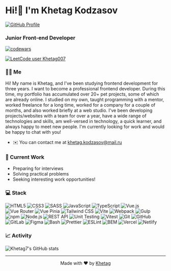# Hi!👋 I'm Khetag Kodzasov

[![GitHub Profile](https://img.shields.io/badge/GitHub-@Khetag7-181717?style=for-the-badge&logo=github&logoColor=white&labelColor=010409)](https://github.com/Khetag7)
### Junior Front-end Developer

[![codewars](https://www.codewars.com/users/KhetagK/badges/large)](https://www.codewars.com/users/KhetagK)

[![LeetCode user Khetag007](https://img.shields.io/badge/dynamic/json?style=for-the-badge&labelColor=000000&color=000000&label=Solved&query=solved&url=https%3A%2F%2Fleetcode-badge.vercel.app%2Fapi%2Fusers%2FKhetag007&logo=leetcode&logoColor=white)](https://leetcode.com/Khetag007/)

### 👨‍💻 Me

Hi! My name is Khetag, and I've been studying frontend development for three years. I want to become a professional frontend developer. During this time, my portfolio has accumulated over 20+ pet projects, some of which are already online. I studied on my own, taught programming with a mentor, worked freelance for a long time, worked for a company for a couple of months, and also worked briefly at a web studio. I've been developing projects/websites with a team for over a year, have a wide range of technologies and skills, am well-versed in technology, a quick learner, and always happy to meet new people. I'm currently looking for work and would be happy to chat with you!

* ✉️ You can contact me at [khetag.kodzasov@mail.ru](mailto:khetag.kodzasov@mail.ru)

### 🚀 Current Work
- Preparing for interviews
- Solving practical problems
- Seeking interesting work opportunities!

### 💻 Stack

![HTML5](https://img.shields.io/badge/HTML5-E44D26?style=flat-square&logo=html5&logoColor=white)
![CSS3](https://img.shields.io/badge/CSS3-264DE4?style=flat-square&logo=css3&logoColor=white)
![SASS](https://img.shields.io/badge/SASS-CF649A?style=flat-square&logo=sass&logoColor=white)
![JavaScript](https://img.shields.io/badge/JavaScript-F7DF1E?style=flat-square&logo=javascript&logoColor=black)
![TypeScript](https://img.shields.io/badge/TypeScript-3178C6?style=flat-square&logo=typescript&logoColor=white)
![Vue.js](https://img.shields.io/badge/Vue.js-41B883?style=flat-square&logo=vuedotjs&logoColor=white)
![Vue Router](https://img.shields.io/badge/Vue_Router-41B883?style=flat-square&logo=vue.js&logoColor=white)
![Vue Pinia](https://img.shields.io/badge/Vue_Pinia-FFE162?style=flat-square&logo=pinia&logoColor=000000)
![Tailwind CSS](https://img.shields.io/badge/Tailwind_CSS-38BDF8?style=flat-square&logo=tailwindcss&logoColor=white)
![Vite](https://img.shields.io/badge/Vite-BD34FE?style=flat-square&logo=vite&logoColor=white)
![Webpack](https://img.shields.io/badge/Webpack-8DD6F9?style=flat-square&logo=webpack&logoColor=black)
![Gulp](https://img.shields.io/badge/Gulp-DE3A47?style=flat-square&logo=gulp&logoColor=white)
![npm](https://img.shields.io/badge/npm-CB3837?style=flat-square&logo=npm&logoColor=white)
![Node.js](https://img.shields.io/badge/Node.js-339933?style=flat-square&logo=nodedotjs&logoColor=white)
![REST API](https://img.shields.io/badge/REST_API-FF6B35?style=flat-square&logo=json&logoColor=white)
![Unit Testing](https://img.shields.io/badge/Unit_Testing-21A366?style=flat-square&logo=testinglibrary&logoColor=white)
![Vitest](https://img.shields.io/badge/Vitest-6E9F18?style=flat-square&logo=vitest&logoColor=white)
![Git](https://img.shields.io/badge/Git-F05033?style=flat-square&logo=git&logoColor=white)
![GitHub](https://img.shields.io/badge/GitHub-181717?style=flat-square&logo=github&logoColor=white)
![GitLab](https://img.shields.io/badge/GitLab-FC6D26?style=flat-square&logo=gitlab&logoColor=white)
![Figma](https://img.shields.io/badge/Figma-FF7262?style=flat-square&logo=figma&logoColor=white)
![Bash](https://img.shields.io/badge/Bash-4EAA25?style=flat-square&logo=gnu-bash&logoColor=white)
![Prettier](https://img.shields.io/badge/Prettier-F7B93E?style=flat-square&logo=prettier&logoColor=black)
![ESLint](https://img.shields.io/badge/ESLint-4B32C3?style=flat-square&logo=eslint&logoColor=white)
![BEM](https://img.shields.io/badge/BEM-000000?style=flat-square&logo=bem&logoColor=white)
![Vercel](https://img.shields.io/badge/Vercel-000000?style=flat-square&logo=vercel&logoColor=white)
![Netlify](https://img.shields.io/badge/Netlify-00C7B7?style=flat-square&logo=netlify&logoColor=white)

### 📈 Activity
![Khetag7's GitHub stats](https://github-readme-stats.vercel.app/api?username=Khetag7&show_icons=true&theme=dracula)

---

<div align="center">
  
Made with ❤️ by [Khetag](https://github.com/Khetag7)

</div>
